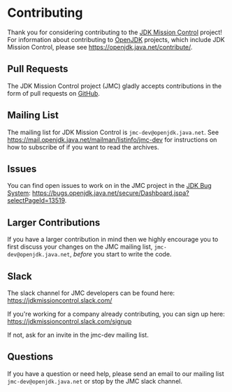 # Contributing

Thank you for considering contributing to the
[JDK Mission Control](https://openjdk.java.net/projects/jmc) project! For information 
about contributing to [OpenJDK](https://openjdk.java.net/) projects, which include
JDK Mission Control, please see <https://openjdk.java.net/contribute/>.

## Pull Requests

The JDK Mission Control project (JMC) gladly accepts contributions in the form of pull 
requests on [GitHub](https://github.com/openjdk/jmc/pulls/).

## Mailing List

The mailing list for JDK Mission Control is `jmc-dev@openjdk.java.net`. See
<https://mail.openjdk.java.net/mailman/listinfo/jmc-dev> for instructions
on how to subscribe of if you want to read the archives.

## Issues

You can find open issues to work on in the JMC project in the
[JDK Bug System](https://bugs.openjdk.java.net/):
<https://bugs.openjdk.java.net/secure/Dashboard.jspa?selectPageId=13519>.

## Larger Contributions

If you have a larger contribution in mind then we highly encourage you to first
discuss your changes on the JMC mailing list, `jmc-dev@openjdk.java.net`,
_before_ you start to write the code.

## Slack

The slack channel for JMC developers can be found here:
<https://jdkmissioncontrol.slack.com/>

If you're working for a company already contributing, you can sign up here:
<https://jdkmissioncontrol.slack.com/signup>

If not, ask for an invite in the jmc-dev mailing list.

## Questions

If you have a question or need help, please send an email to our mailing list
`jmc-dev@openjdk.java.net` or stop by the JMC slack channel.

